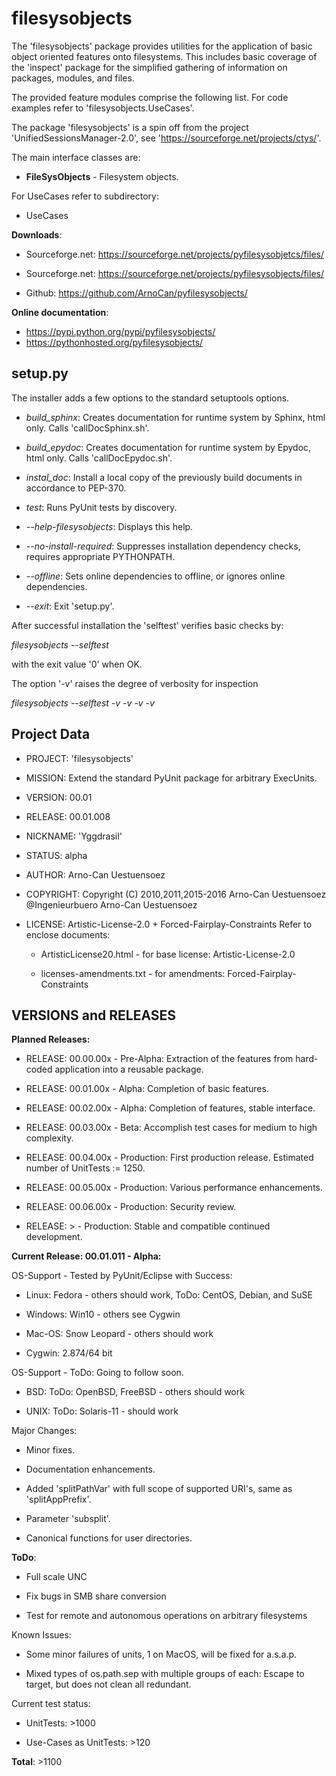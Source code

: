 filesysobjects
==============

The 'filesysobjects' package provides utilities for the application of
basic object oriented features onto filesystems.
This includes basic coverage of the 'inspect' package for the simplified
gathering of information on packages, modules, and files.

The provided feature modules comprise the following list.
For code examples refer to 'filesysobjects.UseCases'.

The package 'filesysobjects' is a spin off from the project 'UnifiedSessionsManager-2.0',
see 'https://sourceforge.net/projects/ctys/'.

The main interface classes are:

* **FileSysObjects** - Filesystem objects.

For UseCases refer to subdirectory:

* UseCases
 
**Downloads**:

* Sourceforge.net: https://sourceforge.net/projects/pyfilesysobjetcs/files/
  
* Sourceforge.net: https://sourceforge.net/projects/pyfilesysobjects/files/

* Github: https://github.com/ArnoCan/pyfilesysobjects/

**Online documentation**:

* https://pypi.python.org/pypi/pyfilesysobjects/
* https://pythonhosted.org/pyfilesysobjects/

setup.py
--------

The installer adds a few options to the standard setuptools options.

* *build_sphinx*: Creates documentation for runtime system by Sphinx, html only. Calls 'callDocSphinx.sh'.

* *build_epydoc*: Creates documentation for runtime system by Epydoc, html only. Calls 'callDocEpydoc.sh'.

* *instal_doc*: Install a local copy of the previously build documents in accordance to PEP-370.

* *test*: Runs PyUnit tests by discovery.

* *--help-filesysobjects*: Displays this help.

* *--no-install-required*: Suppresses installation dependency checks, requires appropriate PYTHONPATH.

* *--offline*: Sets online dependencies to offline, or ignores online dependencies.

* *--exit*: Exit 'setup.py'.

After successful installation the 'selftest' verifies basic checks by:

  *filesysobjects --selftest*

with the exit value '0' when OK.

The option '-v' raises the degree of verbosity for inspection

  *filesysobjects --selftest -v -v -v -v*
 

Project Data
------------

* PROJECT: 'filesysobjects'

* MISSION: Extend the standard PyUnit package for arbitrary ExecUnits.

* VERSION: 00.01

* RELEASE: 00.01.008

* NICKNAME: 'Yggdrasil'

* STATUS: alpha

* AUTHOR: Arno-Can Uestuensoez

* COPYRIGHT: Copyright (C) 2010,2011,2015-2016 Arno-Can Uestuensoez @Ingenieurbuero Arno-Can Uestuensoez

* LICENSE: Artistic-License-2.0 + Forced-Fairplay-Constraints
  Refer to enclose documents:
  
  *  ArtisticLicense20.html - for base license: Artistic-License-2.0 

  *  licenses-amendments.txt - for amendments: Forced-Fairplay-Constraints

VERSIONS and RELEASES
---------------------

**Planned Releases:**

* RELEASE: 00.00.00x - Pre-Alpha: Extraction of the features from hard-coded application into a reusable package.

* RELEASE: 00.01.00x - Alpha: Completion of basic features. 

* RELEASE: 00.02.00x - Alpha: Completion of features, stable interface. 

* RELEASE: 00.03.00x - Beta: Accomplish test cases for medium to high complexity.

* RELEASE: 00.04.00x - Production: First production release. Estimated number of UnitTests := 1250.

* RELEASE: 00.05.00x - Production: Various performance enhancements.

* RELEASE: 00.06.00x - Production: Security review.

* RELEASE: >         - Production: Stable and compatible continued development.

**Current Release: 00.01.011 - Alpha:**

OS-Support - Tested by PyUnit/Eclipse with Success:

* Linux: Fedora - others should work, ToDo: CentOS, Debian, and SuSE 

* Windows: Win10 - others see Cygwin

* Mac-OS: Snow Leopard - others should work

* Cygwin: 2.874/64 bit


OS-Support - ToDo: Going to follow soon.

* BSD: ToDo: OpenBSD, FreeBSD - others should work

* UNIX: ToDo: Solaris-11 - should work

Major Changes:

* Minor fixes.

* Documentation enhancements.

* Added 'splitPathVar' with full scope of supported URI's, same as 'splitAppPrefix'.

* Parameter 'subsplit'.

* Canonical functions for user directories.

**ToDo**:

* Full scale UNC

* Fix bugs in SMB share conversion 

* Test for remote and autonomous operations on arbitrary filesystems 

Known Issues:

* Some minor failures of units, 1 on MacOS, will be fixed for a.s.a.p. 

* Mixed types of os.path.sep with multiple groups of each: Escape to target, but does not clean all redundant.

Current test status:

* UnitTests: >1000

* Use-Cases as UnitTests: >120

**Total**: >1100

